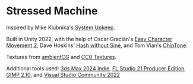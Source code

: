 # Stressed Machine
Inspired by Mike Klubnika's [System Upkeep](https://mikeklubnika.itch.io/system-upkeep).

Built in Unity 2022, with the help of Oscar Gracián's [Easy Character Movement 2](https://assetstore.unity.com/packages/tools/physics/easy-character-movement-2-193614), Dave Hoskins' [Hash without Sine](https://www.shadertoy.com/view/4djSRW), and Tom Vian's [ChipTone](https://sfbgames.itch.io/chiptone).

Textures from [ambientCG](https://ambientcg.com/) and [CC0 Textures](https://cc0-textures.com/).

Additional tools used: [3ds Max 2024 Indie](https://www.autodesk.com/campaigns/me-indie/3dsmax-indie), [FL Studio 21 Producer Edition](https://www.image-line.com/fl-studio/), [GIMP 2.10](https://www.gimp.org/), and [Visual Studio Community 2022](https://visualstudio.microsoft.com/vs/community/)